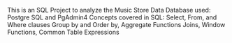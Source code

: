 This is an SQL Project to analyze the Music Store Data
Database used:
Postgre SQL and PgAdmin4
Concepts covered in SQL:
Select, From, and Where clauses
Group by and Order by, Aggregate Functions
Joins, Window Functions, Common Table Expressions
